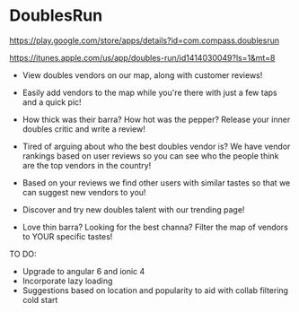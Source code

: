 # DoublesRun

https://play.google.com/store/apps/details?id=com.compass.doublesrun


https://itunes.apple.com/us/app/doubles-run/id1414030049?ls=1&mt=8

* View doubles vendors on our map, along with customer reviews!

* Easily add vendors to the map while you're there with just a few taps and a quick pic!

* How thick was their barra? How hot was the pepper? Release your inner doubles critic and write a review!

* Tired of arguing about who the best doubles vendor is? We have vendor rankings based on user reviews so you can see who the people think are the top vendors in the country!

* Based on your reviews we find other users with similar tastes so that we can suggest new vendors to you!

* Discover and try new doubles talent with our trending page!

* Love thin barra? Looking for the best channa? Filter the map of vendors to YOUR specific tastes!

TO DO:
- Upgrade to angular 6 and ionic 4
- Incorporate lazy loading
- Suggestions based on location and popularity to aid with collab filtering cold start

